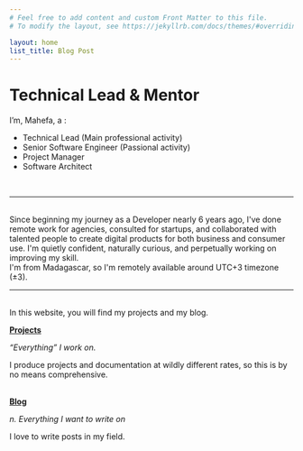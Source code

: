 ```yaml
---
# Feel free to add content and custom Front Matter to this file.
# To modify the layout, see https://jekyllrb.com/docs/themes/#overriding-theme-defaults

layout: home
list_title: Blog Post
---
```

    
<h1> Technical Lead & Mentor </h1>

I’m, Mahefa, a :

 - Technical Lead (Main professional activity)
 - Senior Software Engineer (Passional activity)
 - Project Manager
 - Software Architect
<br/>
<hr/>
<br/>
Since beginning my journey as a Developer nearly 6 years ago, I've done remote work for agencies, consulted for startups, and collaborated with talented people to create digital products for both business and consumer use. I'm quietly confident, naturally curious, and perpetually working on improving my skill. <br/>
I'm from Madagascar, so I'm remotely available around UTC+3 timezone (±3).
<br/>
<hr/>
<br/>
In this website, you will find my projects and my blog.
<br/>

[**Projects**](/projects)

_“Everything” I work on._

I produce projects and documentation at wildly different rates, so this is by no means comprehensive.
<br/><br/>

<!-- [**Incantations**](/spellbook)

_n. spells or verbal charms spoken as part of a ritual_

Snippets of code, configuration, or script–typically hard-earned–that might save you from Googling.
<br/><br/> -->

<!-- [Thesis](https://thesis.mahefa.pro/)

_n. Everything related to my thesis work_

My current and planning thesis work
<br/><br/> -->

[**Blog**](/blog)

_n. Everything I want to write on_

I love to write posts in my field.
<br/><br/>

<!-- [**Contact**](/contact) -->

